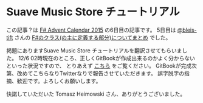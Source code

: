 # Suave Music Store チュートリアル

この記事？は [F# Advent Calendar 2015](http://connpass.com/event/22056/) の6日目の記事です。
5日目は [@bleis-tift](https://twitter.com/bleis) さんの
[F#のクラス(の主に定義する部分)についてまとめ](http://bleis-tift.hatenablog.com/entry/fsadvent2015)
でした。

掲題にありますSuave Music Store チュートリアルを翻訳させてもらいました。
12/6 02時現在のところ、正しくGitBookが作成出来るのかよく分からないといった状況ですので、
とりあえず [こちら](https://github.com/yukitos/SuaveMusicStoreTutorial/blob/translate-ja/ja/SUMMARY.md) をご覧ください。
GitBookが完成次第、改めてこちらなりTwitterなりで報告させていただきます。
誤字脱字の指摘、歓迎です。よろしくお願いします。

快諾していただいた Tomasz Heimowski さん、ありがとうございました。

